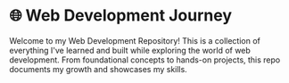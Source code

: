 # 🌐 Web Development Journey
Welcome to my Web Development Repository! This is a collection of everything I've learned and built while exploring the world of web development. From foundational concepts to hands-on projects, this repo documents my growth and showcases my skills.
